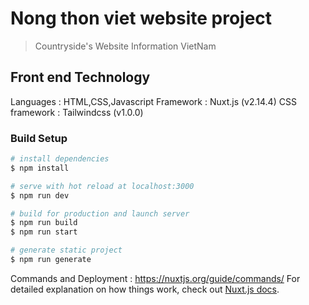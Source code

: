 # Nong thon viet website project

> Countryside's Website Information VietNam

##  Front end Technology
Languages : HTML,CSS,Javascript
Framework : Nuxt.js (v2.14.4)
CSS framework : Tailwindcss (v1.0.0)

### Build Setup

```bash
# install dependencies
$ npm install

# serve with hot reload at localhost:3000
$ npm run dev

# build for production and launch server
$ npm run build
$ npm run start

# generate static project
$ npm run generate
```
Commands and Deployment : https://nuxtjs.org/guide/commands/
For detailed explanation on how things work, check out [Nuxt.js docs](https://nuxtjs.org).
